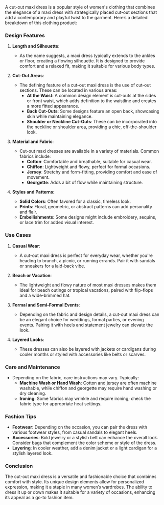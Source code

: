 A cut-out maxi dress is a popular style of women's clothing that combines the elegance of a maxi dress with strategically placed cut-out sections that add a contemporary and playful twist to the garment. Here’s a detailed breakdown of this clothing product:

### Design Features

1. **Length and Silhouette**:
   - As the name suggests, a maxi dress typically extends to the ankles or floor, creating a flowing silhouette. It is designed to provide comfort and a relaxed fit, making it suitable for various body types.

2. **Cut-Out Areas**:
   - The defining feature of a cut-out maxi dress is the use of cut-out sections. These can be located in various areas:
     - **At the Waist**: A common design element is cut-outs at the sides or front waist, which adds definition to the waistline and creates a more fitted appearance.
     - **Back Cut-Outs**: Some designs feature an open back, showcasing skin while maintaining elegance.
     - **Shoulder or Neckline Cut-Outs**: These can be incorporated into the neckline or shoulder area, providing a chic, off-the-shoulder look.

3. **Material and Fabric**:
   - Cut-out maxi dresses are available in a variety of materials. Common fabrics include:
     - **Cotton**: Comfortable and breathable, suitable for casual wear.
     - **Chiffon**: Lightweight and flowy, perfect for formal occasions.
     - **Jersey**: Stretchy and form-fitting, providing comfort and ease of movement.
     - **Georgette**: Adds a bit of flow while maintaining structure.

4. **Styles and Patterns**:
   - **Solid Colors**: Often favored for a classic, timeless look.
   - **Prints**: Floral, geometric, or abstract patterns can add personality and flair.
   - **Embellishments**: Some designs might include embroidery, sequins, or lace trim for added visual interest.

### Use Cases

1. **Casual Wear**:
   - A cut-out maxi dress is perfect for everyday wear, whether you're heading to brunch, a picnic, or running errands. Pair it with sandals or sneakers for a laid-back vibe.

2. **Beach or Vacation**:
   - The lightweight and flowy nature of most maxi dresses makes them ideal for beach outings or tropical vacations, paired with flip-flops and a wide-brimmed hat.

3. **Formal and Semi-Formal Events**:
   - Depending on the fabric and design details, a cut-out maxi dress can be an elegant choice for weddings, formal parties, or evening events. Pairing it with heels and statement jewelry can elevate the look.

4. **Layered Looks**:
   - These dresses can also be layered with jackets or cardigans during cooler months or styled with accessories like belts or scarves.

### Care and Maintenance

- Depending on the fabric, care instructions may vary. Typically:
  - **Machine Wash or Hand Wash**: Cotton and jersey are often machine washable, while chiffon and georgette may require hand washing or dry cleaning.
  - **Ironing**: Some fabrics may wrinkle and require ironing; check the fabric type for appropriate heat settings.
  
### Fashion Tips

- **Footwear**: Depending on the occasion, you can pair the dress with various footwear styles, from casual sandals to elegant heels.
- **Accessories**: Bold jewelry or a stylish belt can enhance the overall look. Consider bags that complement the color scheme or style of the dress.
- **Layering**: In cooler weather, add a denim jacket or a light cardigan for a stylish layered look.

### Conclusion

The cut-out maxi dress is a versatile and fashionable choice that combines comfort with style. Its unique design elements allow for personalized expression, making it a staple in many women’s wardrobes. The ability to dress it up or down makes it suitable for a variety of occasions, enhancing its appeal as a go-to fashion item.